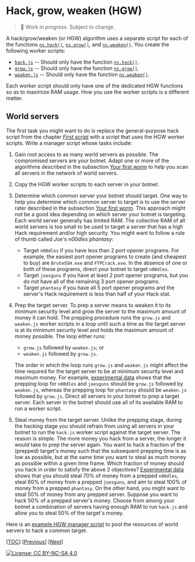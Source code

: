 # Hack, grow, weaken (HGW)

> 📝 Work in progress. Subject to change.

A hack/grow/weaken (or HGW) algorithm uses a separate script for each of the
functions
[`ns.hack()`](https://github.com/bitburner-official/bitburner-src/blob/dev/markdown/bitburner.ns.hack.md),
[`ns.grow()`](https://github.com/bitburner-official/bitburner-src/blob/dev/markdown/bitburner.ns.grow.md),
and
[`ns.weaken()`](https://github.com/bitburner-official/bitburner-src/blob/dev/markdown/bitburner.ns.weaken.md).
You create the following worker scripts:

<!-- prettier-ignore -->
- [`hack.js`](script/hgw/hack.js) -- Should only have the function
  [`ns.hack()`](https://github.com/bitburner-official/bitburner-src/blob/dev/markdown/bitburner.ns.hack.md).
- [`grow.js`](script/hgw/grow.js) -- Should only have the function
  [`ns.grow()`](https://github.com/bitburner-official/bitburner-src/blob/dev/markdown/bitburner.ns.grow.md).
- [`weaken.js`](script/hgw/weaken.js) -- Should only have the function
  [`ns.weaken()`](https://github.com/bitburner-official/bitburner-src/blob/dev/markdown/bitburner.ns.weaken.md).

Each worker script should only have one of the dedicated HGW functions so as to
maximize RAM usage. How you use the worker scripts is a different matter.

## World servers

The first task you might want to do is replace the general-purpose hack script
from the chapter [_First script_](script.md) with a script that uses the HGW
worker scripts. Write a manager script whose tasks include:

1. Gain root access to as many world servers as possible. The compromised
   servers are your botnet. Adapt one or more of the algorithms described in the
   subsection [Your first worm](reboot.md#your-first-worm) to help you scan all
   servers in the network of world servers.
1. Copy the HGW worker scripts to each server in your botnet.
1. Determine which common server your botnet should target. One way to help you
   determine which common server to target is to use the server rater described
   in the subsection [Your first worm](reboot.md#your-first-worm). This approach
   might not be a good idea depending on which server your botnet is targeting.
   Each world server generally has limited RAM. The collective RAM of all world
   servers is too small to be used to target a server that has a high Hack
   requirement and/or high security. You might want to follow a rule of thumb
   called _Joe's n00dles phantasy_:
    - Target `n00dles` if you have less than 2 port opener programs. For
      example, the easiest port opener programs to create (and cheapest to buy)
      are `BruteSSH.exe` and `FTPCrack.exe`. In the absence of one or both of
      these programs, direct your botnet to target `n00dles`.
    - Target `joesguns` if you have at least 2 port opener programs, but you do
      not have all of the remaining 3 port opener programs.
    - Target `phantasy` if you have all 5 port opener programs and the server's
      Hack requirement is less than half of your Hack stat.
1. Prep the target server. To prep a server means to weaken it to its minimum
   security level and grow the server to the maximum amount of money it can
   hold. The prepping procedure runs the `grow.js` and `weaken.js` worker
   scripts in a loop until such a time as the target server is at its minimum
   security level and holds the maximum amount of money possible. The loop
   either runs:

    - `grow.js` followed by `weaken.js`; or
    - `weaken.js` followed by `grow.js`.

    The order in which the loop runs `grow.js` and `weaken.js` might affect the
    time required for the target server to be at minimum security level and
    maximum money. For example, [experimental data](../../data/hgw/README.md)
    shows that the prepping loop for `n00dles` and `joesguns` should be
    `grow.js` followed by `weaken.js`, whereas the prepping loop for `phantasy`
    should be `weaken.js` followed by `grow.js`. Direct all servers in your
    botnet to prep a target server. Each server in the botnet should use all of
    its available RAM to run a worker script.

1. Steal money from the target server. Unlike the prepping stage, during the
   hacking stage you should refrain from using all servers in your botnet to run
   the `hack.js` worker script against the target server. The reason is simple.
   The more money you hack from a server, the longer it would take to prep the
   server again. You want to hack a fraction of the (prepped) target's money
   such that the subsequent prepping time is as low as possible, but at the same
   time you want to steal as much money as possible within a given time frame.
   Which fraction of money should you hack in order to satisfy the above 2
   objectives? [Experimental data](../../data/hgw/README.md) shows that you
   should steal 70% of money from a prepped `n00dles`, steal 60% of money from a
   prepped `joesguns`, and aim to steal 100% of money from a prepped `phantasy`.
   On the other hand, you might want to steal 50% of money from any prepped
   server. Suppose you want to hack 50% of a prepped server's money. Choose from
   among your botnet a combination of servers having enough RAM to run `hack.js`
   and allow you to steal 50% of the target's money.

Here is an [example HGW manager script](script/hgw/hgw.js) to pool the resources
of world servers to hack a common target.

[[TOC](README.md "Table of Contents")]
[[Previous](reboot.md "After the first reboot")]
[[Next](faction.md "Faction progression")]

[![License: CC BY-NC-SA 4.0](https://img.shields.io/badge/License-CC%20BY--NC--SA%204.0-blue.svg)](http://creativecommons.org/licenses/by-nc-sa/4.0/)
